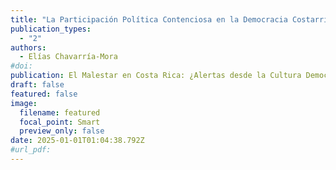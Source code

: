```yaml
---
title: "La Participación Política Contenciosa en la Democracia Costarricense."
publication_types:
  - "2" 
authors:
  - Elías Chavarría-Mora
#doi: 
publication: El Malestar en Costa Rica: ¿Alertas desde la Cultura Democrática?
draft: false
featured: false
image:
  filename: featured
  focal_point: Smart
  preview_only: false
date: 2025-01-01T01:04:38.792Z
#url_pdf:
---
```


